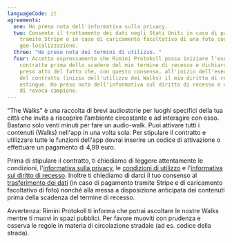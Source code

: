 ```yaml
---
languageCode: it
agreements:
  one: Ho preso nota dell'informativa sulla privacy.
  two: Consento il trattamento dei dati negli Stati Uniti in caso di pagamento
    tramite Stripe o in caso di caricamento facoltativo di una foto con
    geo-localizzazione.
  three: "Ho preso nota dei termini di utilizzo. "
  four: Accetto espressamente che Rimini Protokoll possa iniziare l'esecuzione del
    contratto prima dello scadere del mio termine di recesso e dichiaro di aver
    preso atto del fatto che, con questo consenso, all'inizio dell'esecuzione
    del contratto (inizio dell'utilizzo dei Walks) il mio diritto di recesso si
    estingue. Ho preso nota dell'informativa sul diritto di recesso e del modulo
    di revoca campione.
---
```

"The Walks" è una raccolta di brevi audiostorie per luoghi specifici della tua città che invita a riscoprire l’ambiente circostante e ad interagire con esso. Bastano solo venti minuti per fare un audio-walk. Puoi attivare tutti i contenuti (Walks) nell'app in una volta sola. Per stipulare il contratto e utilizzare tutte le funzioni dell'app dovrai inserire un codice di attivazione o effettuare un pagamento di 4,99 euro.

Prima di stipulare il contratto, ti chiediamo di leggere attentamente le condizioni, l'[informativa sulla privacy](https://www.rimini-protokoll.de/website/media/The%20Walks/englisch_Datenschutz/Datenschutzerklarung%20mit%20Stripe.pdf), le [condizioni di utilizzo](https://www.rimini-protokoll.de/website/media/The%20Walks/englisch_Datenschutz/Nutzungsbedingungen_Vertrag%20mit%20Nutzer_innen_IT.pdf) e l'[informativa sul diritto di recesso](https://www.rimini-protokoll.de/website/media/The%20Walks/englisch_Datenschutz/Widerrufsbelehrung_IT.pdf). Inoltre ti chiediamo di darci il tuo consenso al [trasferimento dei dati](https://www.rimini-protokoll.de/website/media/The%20Walks/englisch_Datenschutz/Datentransfer_IT.pdf) (in caso di pagamento tramite Stripe e di caricamento facoltativo di foto) nonché alla messa a disposizione anticipata dei contenuti prima della scadenza del termine di recesso.  

Avvertenza: Rimini Protokoll ti informa che potrai ascoltare le nostre Walks mentre ti muovi in spazi pubblici. Per favore muoviti con prudenza e osserva le regole in materia di circolazione stradale (ad es. codice della strada).